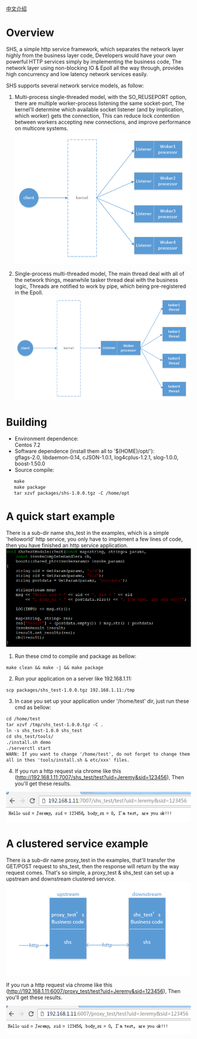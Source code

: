 [中文介绍](https://github.com/liaosanity/shs/blob/master/README.zh_CN.md)

# Overview
SHS, a simple http service framework, which separates the network layer highly from the business layer code, Developers would have your own powerful HTTP services simply by implementing the business code, The network layer using non-blocking IO & Epoll all the way through, provides high concurrency and low latency network services easily.

SHS supports several network service models, as follow:
1) Multi-process single-threaded model, with the SO_REUSEPORT option, there are multiple worker-process listening the same socket-port, The kernel'll determine which available socket listener (and by implication, which worker) gets the connection, This can reduce lock contention between workers accepting new connections, and improve performance on multicore systems.
![image](https://github.com/liaosanity/shs/raw/master/images/multiprocess.png)

2) Single-process multi-threaded model, The main thread deal with all of the network things, meanwhile tasker thread deal with the business logic, Threads are notified to work by pipe, which being pre-registered in the Epoll.
![image](https://github.com/liaosanity/shs/raw/master/images/singleprocess.png)

# Building
 * Environment dependence:   
   Centos 7.2  
 * Software dependence (install them all to '$(HOME)/opt/'):  
   gflags-2.0, libdaemon-0.14, cJSON-1.0.1, log4cplus-1.2.1, slog-1.0.0, boost-1.50.0 
 * Source compile:  
```
   make  
   make package
   tar xzvf packages/shs-1.0.0.tgz -C /home/opt
```

# A quick start example
There is a sub-dir name shs_test in the examples, which is a simple 'helloworld' http service, you only have to implement a few lines of code, then you have finished an http service application.
![image](https://github.com/liaosanity/shs/raw/master/images/shs_test.png)

1) Run these cmd to compile and package as bellow:
```
make clean && make -j && make package
```
2) Run your application on a server like 192.168.1.11:
```
scp packages/shs_test-1.0.0.tgz 192.168.1.11:/tmp
```
3) In case you set up your application under '/home/test' dir, just run these cmd as bellow:
```
cd /home/test
tar xzvf /tmp/shs_test-1.0.0.tgz -C .
ln -s shs_test-1.0.0 shs_test
cd shs_test/tools/
./install.sh demo
./serverctl start
WARN: If you want to change '/home/test', do not forget to change them all in thes 'tools/install.sh & etc/xxx' files.
```
4) If you run a http request via chrome like this (http://192.168.1.11:7007/shs_test/test?uid=Jeremy&sid=123456), Then you'll get these results.

![image](https://github.com/liaosanity/shs/raw/master/images/helloworld.png)

# A clustered service example
There is a sub-dir name proxy_test in the examples, that'll transfer the GET/POST request to shs_test, then the response will return by the way request comes. That's so simple, a proxy_test & shs_test can set up a upstream and downstream clustered service.
![image](https://github.com/liaosanity/shs/raw/master/images/ud.png)

If you run a http request via chrome like this (http://192.168.1.11:6007/proxy_test/test?uid=Jeremy&sid=123456), Then you'll get these results.

![image](https://github.com/liaosanity/shs/raw/master/images/proxy.png)


